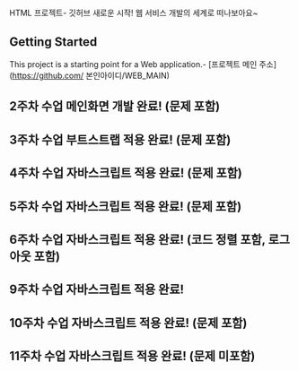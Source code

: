 #

HTML 프로젝트- 깃허브
새로운 시작! 웹 서비스 개발의 세계로 떠나보아요~

## Getting Started

This project is a starting point for a Web application.- [프로젝트 메인 주소](https://github.com/
본인아이디/WEB_MAIN)

## 2주차 수업 메인화면 개발 완료! (문제 포함)

## 3주차 수업 부트스트랩 적용 완료! (문제 포함)

## 4주차 수업 자바스크립트 적용 완료! (문제 포함)

## 5주차 수업 자바스크립트 적용 완료! (문제 포함)

## 6주차 수업 자바스크립트 적용 완료! (코드 정렬 포함, 로그아웃 포함)

## 9주차 수업 자바스크립트 적용 완료!

## 10주차 수업 자바스크립트 적용 완료! (문제 포함)

## 11주차 수업 자바스크립트 적용 완료! (문제 미포함)
